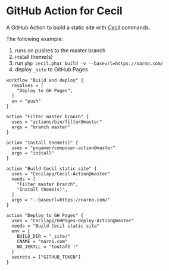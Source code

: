 # GitHub Action for Cecil

A GitHub Action to build a static site with [_Cecil_](https://cecil.app) commands.

The following example:
1. runs on pushes to the master branch
2. install theme(s)
3. run `php cecil.phar build -v --baseurl=https://narno.com/`
4. deploy `_site` to GitHub Pages

```hcl
workflow "Build and deploy" {
  resolves = [
    "Deploy to GH Pages",
  ]
  on = "push"
}

action "Filter master branch" {
  uses = "actions/bin/filter@master"
  args = "branch master"
}

action "Install theme(s)" {
  uses = "pxgamer/composer-action@master"
  args = "install"
}

action "Build Cecil static site" {
  uses = "Cecilapp/Cecil-Action@master"
  needs = [
    "Filter master branch",
    "Install theme(s)",
  ]
  args = "--baseurl=https://narno.com/"
}

action "Deploy to GH Pages" {
  uses = "Cecilapp/GHPages-deploy-Action@master"
  needs = "Build Cecil static site"
  env = {
    BUILD_DIR = "_site/"
    CNAME = "narno.com"
    NO_JEKYLL = "toutafé !"
  }
  secrets = ["GITHUB_TOKEN"]
}
```
